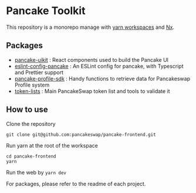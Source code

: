 # Pancake Toolkit

This repository is a monorepo manage with [yarn workspaces](https://classic.yarnpkg.com/en/docs/workspaces/) and [Nx](https://nx.dev/).

## Packages

- [pancake-uikit](https://github.com/pancakeswap/pancake-toolkit/tree/master/packages/pancake-uikit) : React components used to build the Pancake UI
- [eslint-config-pancake](https://github.com/pancakeswap/pancake-toolkit/tree/master/packages/eslint-config-pancake) : An ESLint config for pancake, with Typescript and Prettier support
- [pancake-profile-sdk](https://github.com/pancakeswap/pancake-toolkit/tree/master/packages/pancake-profile-sdk) : Handy functions to retrieve data for Pancakeswap Profile system
- [token-lists](https://github.com/pancakeswap/pancake-toolkit/tree/master/packages/token-lists) : Main PancakeSwap token list and tools to validate it

## How to use

Clone the repository

```
git clone git@github.com:pancakeswap/pancake-frontend.git
```

Run yarn at the root of the workspace

```
cd pancake-frontend
yarn
```

Run the web by `yarn dev`

For packages, please refer to the readme of each project.

